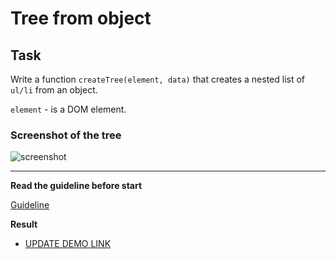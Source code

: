 # Tree from object

## Task

Write a function `createTree(element, data)` that creates a nested list of `ul/li` from an object.

`element` - is a DOM element.

### Screenshot of the tree
![screenshot](example/object-tree.png)

---
**Read the guideline before start**

[Guideline](https://github.com/mate-academy/js_task-DOM-guideline)

**Result**

- [UPDATE DEMO LINK](https://oksana.daniluk.github.io/<repo_name>/)
